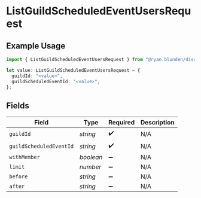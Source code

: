 # ListGuildScheduledEventUsersRequest

## Example Usage

```typescript
import { ListGuildScheduledEventUsersRequest } from "@ryan.blunden/discord/models/operations";

let value: ListGuildScheduledEventUsersRequest = {
  guildId: "<value>",
  guildScheduledEventId: "<value>",
};
```

## Fields

| Field                   | Type                    | Required                | Description             |
| ----------------------- | ----------------------- | ----------------------- | ----------------------- |
| `guildId`               | *string*                | :heavy_check_mark:      | N/A                     |
| `guildScheduledEventId` | *string*                | :heavy_check_mark:      | N/A                     |
| `withMember`            | *boolean*               | :heavy_minus_sign:      | N/A                     |
| `limit`                 | *number*                | :heavy_minus_sign:      | N/A                     |
| `before`                | *string*                | :heavy_minus_sign:      | N/A                     |
| `after`                 | *string*                | :heavy_minus_sign:      | N/A                     |